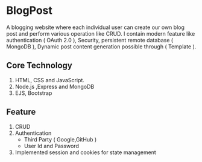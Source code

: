 # BlogPost
A blogging website where each individual user can create our own blog post and perform various operation like CRUD. I contain modern feature like authentication ( OAuth 2.0 ), Security, persistent remote database ( MongoDB ), Dynamic post content generation possible through ( Template ).

## Core Technology 

1. HTML, CSS and JavaScript.    
2. Node.js ,Express and MongoDB 
3. EJS, Bootstrap

## Feature 

1. CRUD
2. Authentication 
    - Third Party ( Google,GitHub )
    - User Id and Password
3. Implemented session and cookies for state management 
